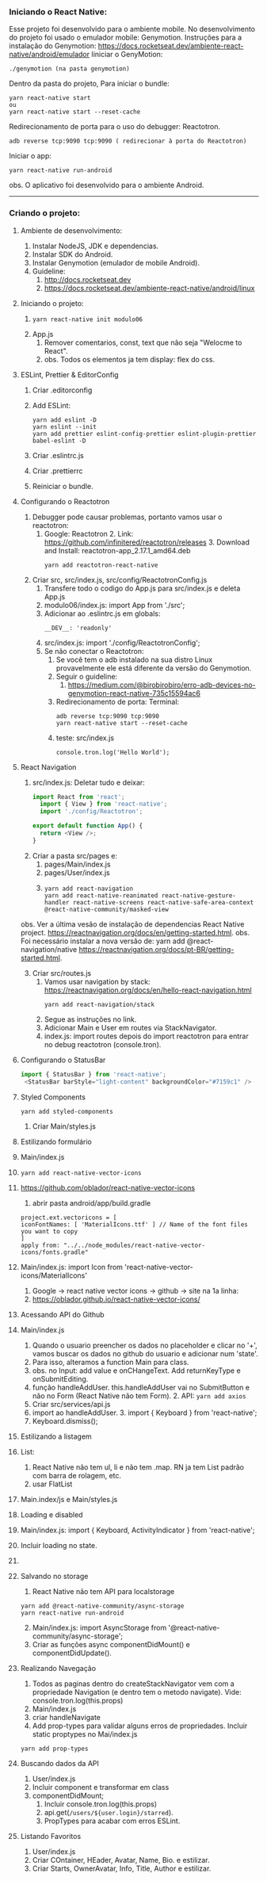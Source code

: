 ### Iniciando o React Native:

Esse projeto foi desenvolvido para o ambiente mobile.
No desenvolvimento do projeto foi usado o emulador mobile: Genymotion.
Instruções para a instalação do Genymotion:
https://docs.rocketseat.dev/ambiente-react-native/android/emulador
Iiniciar o GenyMotion:
```
./genymotion (na pasta genymotion)
```
Dentro da pasta do projeto, Para iniciar o bundle:
```
yarn react-native start
ou
yarn react-native start --reset-cache
```
Redirecionamento de porta para o uso do debugger: Reactotron.
```
adb reverse tcp:9090 tcp:9090 ( redirecionar à porta do Reactotron)
```
Iniciar o app:
```
yarn react-native run-android
```
obs. O aplicativo foi desenvolvido para o ambiente Android.

___

### Criando o projeto:

1. Ambiente de desenvolvimento:
   1. Instalar NodeJS, JDK e dependencias.
   2. Instalar SDK do Android.
   3. Instalar Genymotion (emulador de mobile Android).
   4. Guideline:
      1. http://docs.rocketseat.dev
      2. https://docs.rocketseat.dev/ambiente-react-native/android/linux

2. Iniciando o projeto:
   1. ```
      yarn react-native init modulo06
      ```
   2. App.js
      1. Remover comentarios, const, text que não seja "Welocme to React".
      2. obs. Todos os elementos ja tem display: flex do css.

3. ESLint, Prettier & EditorConfig
   1. Criar .editorconfig
   2. Add ESLint:
      ```
      yarn add eslint -D
      yarn eslint --init
      yarn add prettier eslint-config-prettier eslint-plugin-prettier babel-eslint -D
      ```
   3. Criar .eslintrc.js

   4. Criar .prettierrc

   5. Reiniciar o bundle.

4. Configurando o Reactotron
   1. Debugger pode causar problemas, portanto vamos usar o reactotron:
      1. Google: Reactotron
		  2. Link: https://github.com/infinitered/reactotron/releases
		  3. Download and Install: reactotron-app_2.17.1_amd64.deb
         ```
         yarn add reactotron-react-native
         ```
    2. Criar src, src/index.js, src/config/ReactotronConfig.js
       1. Transfere todo o codigo do App.js para src/index.js e deleta App.js
       2. modulo06/index.js: import App from './src';
       3. Adicionar ao .eslintrc.js em globals:
          ```
          __DEV__: 'readonly'
          ```
       4. src/index.js: import './config/ReactotronConfig';
       5. Se não conectar o Reactotron:
          1. Se você tem o adb instalado na sua distro Linux provavelmente ele está diferente da versão do Genymotion.
          2. Seguir o guideline:
             1. https://medium.com/@birobirobiro/erro-adb-devices-no-genymotion-react-native-735c15594ac6
          3. Redirecionamento de porta: Terminal:
             ```
             adb reverse tcp:9090 tcp:9090
             yarn react-native start --reset-cache
             ```
          4. teste: src/index.js
             ```
             console.tron.log('Hello World');
             ```

5. React Navigation
   1. src/index.js: Deletar tudo e deixar:
      ```Javascript
      import React from 'react';
        import { View } from 'react-native';
        import './config/Reactotron';

      export default function App() {
        return <View />;
      }
      ```
   2. Criar a pasta src/pages e:
      1. pages/Main/index.js
      2. pages/User/index.js
      3. ```
         yarn add react-navigation
         yarn add react-native-reanimated react-native-gesture-handler react-native-screens react-native-safe-area-context @react-native-community/masked-view
         ```
   obs. Ver a última vesão de instalação de dependencias React Native project.
   https://reactnavigation.org/docs/en/getting-started.html.
   obs. Foi necessário instalar a nova versão de: yarn add @react-navigation/native https://reactnavigation.org/docs/pt-BR/getting-started.html.

   3. Criar src/routes.js
      1. Vamos usar navigation by stack: https://reactnavigation.org/docs/en/hello-react-navigation.html
         ```
         yarn add react-navigation/stack
         ```
      2. Segue as instruções no link.
      3. Adicionar Main e User em routes via StackNavigator.
      4. index.js: import routes depois do import reactotron para entrar no debug reactotron (console.tron).

4. Configurando o StatusBar
   ```Javascript
   import { StatusBar } from 'react-native';
    <StatusBar barStyle="light-content" backgroundColor="#7159c1" />
   ```

5. Styled Components
   ```
   yarn add styled-components
   ```
   1. Criar Main/styles.js

6. Estilizando formulário
  1. Main/index.js
  2.
      ```
      yarn add react-native-vector-icons
      ```
  2. https://github.com/oblador/react-native-vector-icons
      1. abrir pasta android/app/build.gradle
      ```
      project.ext.vectoricons = [
      iconFontNames: [ 'MaterialIcons.ttf' ] // Name of the font files you want to copy
      ]
      apply from: "../../node_modules/react-native-vector-icons/fonts.gradle"
      ```
  3. Main/index.js: import Icon from 'react-native-vector-icons/MaterialIcons'
      1. Google -> react native vector icons -> github -> site na 1a linha:
      2. https://oblador.github.io/react-native-vector-icons/

7. Acessando API do Github
  1. Main/index.js
      1. Quando o usuario preencher os dados no placeholder e clicar no '+', vamos buscar os dados no github do usuario e adicionar num 'state'.
      2. Para isso, alteramos a function Main para class.
      3. obs. no Input: add value e onCHangeText. Add returnKeyType e onSubmitEditing.
      4. função handleAddUser. this.handleAddUser vai no SubmitButton e não no Form (React Native não tem Form).
    2. API:
    ```
    yarn add axios
    ```
      1. Criar src/services/api.js
      2. import ao handleAddUser.
    3. import { Keyboard } from 'react-native';
      1. Keyboard.dismiss();

8. Estilizando a listagem
  1. List:
      1. React Native não tem ul, li e não tem .map. RN ja tem List padrão com barra de rolagem, etc.
      2. usar FlatList
  2. Main.index/js e Main/styles.js

9. Loading e disabled
  1. Main/index.js: import { Keyboard, ActivityIndicator } from 'react-native';
  2. Incluir loading no state.
  3.

10. Salvando no storage
    1. React Native não tem API para localstorage
    ```
    yarn add @react-native-community/async-storage
    yarn react-native run-android
    ```
    2. Main/index.js: import AsyncStorage from '@react-native-community/async-storage';
    3. Criar as funções async componentDidMount() e componentDidUpdate().

11. Realizando Navegação
    1. Todos as paginas dentro do createStackNavigator vem com a propriedade Navigation (e dentro tem o metodo navigate). Vide: console.tron.log(this.props)
    2. Main/index.js
      1. criar handleNavigate
    3. Add prop-types para validar alguns erros de propriedades. Incluir static proptypes no Mai/index.js
      ```
      yarn add prop-types
      ```

12. Buscando dados da API
    1. User/index.js
      1. Incluir component e transformar em class
      2. componentDidMount;
          1. Incluir console.tron.log(this.props)
          2. api.get(`/users/${user.login}/starred`).
          3. PropTypes para acabar com erros ESLint.

13. Listando Favoritos
    1. User/index.js
      1. Criar COntainer, HEader, Avatar, Name, Bio. e estilizar.
      2. Criar Starts, OwnerAvatar, Info, Title, Author e estilizar.


